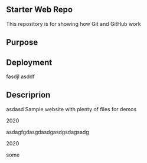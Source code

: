 ## Starter Web Repo

This repository is for showing how Git and GitHub work

## Purpose

## Deployment
fasdjl
asddf

## Descriprion
asdasd
Sample website with plenty of files for demos

2020

asdagfgdasgdasdgasdgsdagsadg

2020

some 